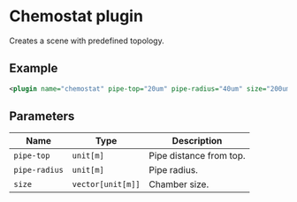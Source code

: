 
# Chemostat plugin

Creates a scene with predefined topology.

## Example

```xml
<plugin name="chemostat" pipe-top="20um" pipe-radius="40um" size="200um 200um" />
```

## Parameters

| Name          | Type              | Description             |
| ------------- | ----------------- | ----------------------- |
| `pipe-top`    | `unit[m]`         | Pipe distance from top. |
| `pipe-radius` | `unit[m]`         | Pipe radius.            |
| `size`        | `vector[unit[m]]` | Chamber size.           |
